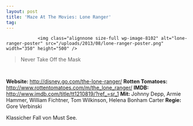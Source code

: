 ```yaml
---
layout: post
title: 'Maze At The Movies: Lone Ranger'
tag: 
---
```



                <img class="alignnone size-full wp-image-8102" alt="lone-ranger-poster" src="/uploads/2013/08/lone-ranger-poster.png" width="350" height="500" />
<blockquote>Never Take Off the Mask</blockquote>
<img class="alignnone size-full wp-image-5898" title="movie_review_5stars" alt="" src="/uploads/2010/02/movie_review_5stars.png" width="75" height="15" />
<p><strong> Website: </strong><a href="http://disney.go.com/the-lone-ranger/"><a href="http://disney.go.com/the-lone-ranger/">http://disney.go.com/the-lone-ranger/</a></a>
<strong>Rotten Tomatoes: </strong><a href="http://www.rottentomatoes.com/m/the_lone_ranger/"><a href="http://www.rottentomatoes.com/m/the_lone_ranger/">http://www.rottentomatoes.com/m/the_lone_ranger/</a></a>
<strong>IMDB: </strong><a href="http://www.imdb.com/title/tt1210819/?ref_=sr_1"><a href="http://www.imdb.com/title/tt1210819/?ref_=sr_1">http://www.imdb.com/title/tt1210819/?ref_=sr_1</a></a>
<strong>Mit: </strong>Johnny Depp, Armie Hammer, William Fichtner, Tom Wilkinson, Helena Bonham Carter
<strong>Regie: </strong>Gore Verbinski</p>
<p>Klassicher Fall von Must See.</p>
            
